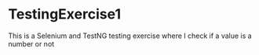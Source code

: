 # TestingExercise1
This is a Selenium and TestNG testing exercise where I check if a value is a number or not
